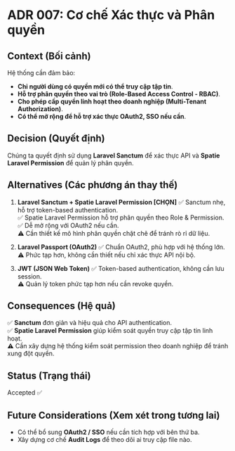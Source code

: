 # ADR 007: Cơ chế Xác thực và Phân quyền

## Context (Bối cảnh)
Hệ thống cần đảm bảo:
  - **Chỉ người dùng có quyền mới có thể truy cập tập tin**.
  - **Hỗ trợ phân quyền theo vai trò (Role-Based Access Control - RBAC)**.
  - **Cho phép cấp quyền linh hoạt theo doanh nghiệp (Multi-Tenant Authorization)**.
  - **Có thể mở rộng để hỗ trợ xác thực OAuth2, SSO nếu cần**.

## Decision (Quyết định)
Chúng ta quyết định sử dụng **Laravel Sanctum** để xác thực API và **Spatie Laravel Permission** để quản lý phân quyền.

## Alternatives (Các phương án thay thế)
1. **Laravel Sanctum + Spatie Laravel Permission [CHỌN]**
  ✅ Sanctum nhẹ, hỗ trợ token-based authentication.  
  ✅ Spatie Laravel Permission hỗ trợ phân quyền theo Role & Permission.  
  ✅ Dễ mở rộng với OAuth2 nếu cần.  
  ⚠ Cần thiết kế mô hình phân quyền chặt chẽ để tránh rò rỉ dữ liệu.  

2. **Laravel Passport (OAuth2)**
  ✅ Chuẩn OAuth2, phù hợp với hệ thống lớn.  
  ⚠ Phức tạp hơn, không cần thiết nếu chỉ xác thực API nội bộ.  

3. **JWT (JSON Web Token)**
  ✅ Token-based authentication, không cần lưu session.  
  ⚠ Quản lý token phức tạp hơn nếu cần revoke quyền.  

## Consequences (Hệ quả)
  ✅ **Sanctum** đơn giản và hiệu quả cho API authentication.  
  ✅ **Spatie Laravel Permission** giúp kiểm soát quyền truy cập tập tin linh hoạt.  
  ⚠ Cần xây dựng hệ thống kiểm soát permission theo doanh nghiệp để tránh xung đột quyền.  

## Status (Trạng thái)
Accepted ✅  

## Future Considerations (Xem xét trong tương lai)
  - Có thể bổ sung **OAuth2 / SSO** nếu cần tích hợp với bên thứ ba.  
  - Xây dựng cơ chế **Audit Logs** để theo dõi ai truy cập file nào.  
